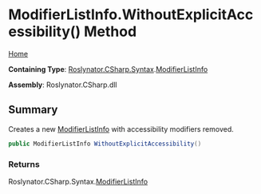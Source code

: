 # ModifierListInfo\.WithoutExplicitAccessibility\(\) Method <a name="_Top"></a>

[Home](../../../../../README.md)

**Containing Type**: [Roslynator.CSharp.Syntax](../../README.md#_Top)\.[ModifierListInfo](../README.md#_Top)

**Assembly**: Roslynator\.CSharp\.dll

## Summary

Creates a new [ModifierListInfo](../README.md#_Top) with accessibility modifiers removed\.

```csharp
public ModifierListInfo WithoutExplicitAccessibility()
```

### Returns

Roslynator\.CSharp\.Syntax\.[ModifierListInfo](../README.md#_Top)

